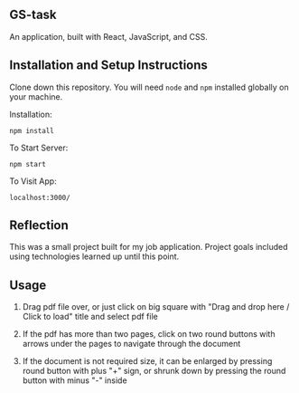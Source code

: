 ## GS-task

An application, built with React, JavaScript, and CSS.

## Installation and Setup Instructions

Clone down this repository. You will need `node` and `npm` installed globally on your machine.

Installation:

`npm install`

To Start Server:

`npm start`

To Visit App:

`localhost:3000/`

## Reflection

This was a small project built for my job application. Project goals included using technologies learned up until this point.

## Usage

1.  Drag pdf file over, or just click on big square with "Drag and drop here / Click to load" title and select pdf file

2.  If the pdf has more than two pages, click on two round buttons with arrows under the pages to navigate through the document

3.  If the document is not required size, it can be enlarged by pressing round button with plus "+" sign, or shrunk down by pressing the round button with minus "-" inside
